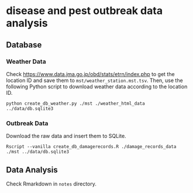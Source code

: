 # disease and pest outbreak data analysis


## Database

### Weather Data

Check https://www.data.jma.go.jp/obd/stats/etrn/index.php to get the location ID
and save them to `mst/weather_station.mst.tsv`.
Then, use the following Python script to download weather data according to the location ID.

```
python create_db_weather.py ./mst ./weather_html_data ../data/db.sqlite3
```

### Outbreak Data

Download the raw data and insert them to SQLite.

```
Rscript --vanilla create_db_damagerecords.R ./damage_records_data ./mst ../data/db.sqlite3
```


## Data Analysis

Check Rmarkdown in `notes` directory.


